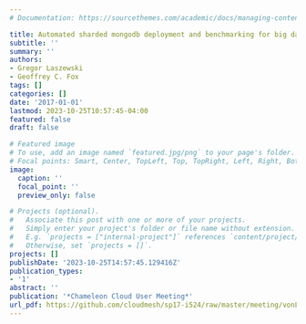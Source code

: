 ```yaml
---
# Documentation: https://sourcethemes.com/academic/docs/managing-content/

title: Automated sharded mongodb deployment and benchmarking for big data analysis
subtitle: ''
summary: ''
authors:
- Gregor Laszewski
- Geoffrey C. Fox
tags: []
categories: []
date: '2017-01-01'
lastmod: 2023-10-25T10:57:45-04:00
featured: false
draft: false

# Featured image
# To use, add an image named `featured.jpg/png` to your page's folder.
# Focal points: Smart, Center, TopLeft, Top, TopRight, Left, Right, BottomLeft, Bottom, BottomRight.
image:
  caption: ''
  focal_point: ''
  preview_only: false

# Projects (optional).
#   Associate this post with one or more of your projects.
#   Simply enter your project's folder or file name without extension.
#   E.g. `projects = ["internal-project"]` references `content/project/deep-learning/index.md`.
#   Otherwise, set `projects = []`.
projects: []
publishDate: '2023-10-25T14:57:45.129416Z'
publication_types:
- '1'
abstract: ''
publication: '*Chameleon Cloud User Meeting*'
url_pdf: https://github.com/cloudmesh/sp17-i524/raw/master/meeting/vonLaszewski-i524-mongodb.pdf
---
```

